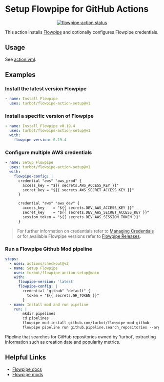 # Setup Flowpipe for GitHub Actions

<p align="center">
  <a href="https://github.com/turbot/flowpipe-action-setup/actions"><img alt="flowpipe-action status" src="https://github.com/turbot/flowpipe-action-setup/workflows/units-test/badge.svg"></a>
</p>

This action installs [Flowpipe](https://github.com/turbot/flowpipe/) and optionally configures Flowpipe credentials.

## Usage

See [action.yml](action.yml).

## Examples

### Install the latest version Flowpipe

```yaml
- name: Install Flowpipe
  uses: turbot/flowpipe-action-setup@v1
```

### Install a specific version of Flowpipe

```yaml
- name: Install Flowpipe v0.19.4
  uses: turbot/flowpipe-action-setup@v1
  with:
    flowpipe-version: 0.19.4
```

### Configure multiple AWS credentials

```yaml
- name: Setup Flowpipe
  uses: turbot/flowpipe-action-setup@v1
  with:
    flowpipe-config: |
      credential "aws" "aws_prod" {
        access_key = "${{ secrets.AWS_ACCESS_KEY }}"
        secret_key = "${{ secrets.AWS_SECRET_ACCESS_KEY }}"
      }

      credential "aws" "aws_dev" {
        access_key    = "${{ secrets.DEV_AWS_ACCESS_KEY }}"
        secret_key    = "${{ secrets.DEV_AWS_SECRET_ACCESS_KEY }}"
        session_token = "${{ secrets.DEV_AWS_SESSION_TOKEN }}"
      }
```

> For further information on credentials refer to [Managing Credentials](https://flowpipe.io/docs/run/credentials) or for available Flowpipe versions refer to [Flowpipe Releases](https://github.com/turbot/flowpipe/releases).

### Run a Flowpipe Github Mod pipeline

```yaml
steps:
  - uses: actions/checkout@v3
  - name: Setup Flowpipe
    uses: turbot/flowpipe-action-setup@main
    with:
      flowpipe-version: 'latest'
      flowpipe-config: |
        credential "github" "default" {
          token = "${{ secrets.GH_TOKEN }}"
        }
  - name: Install mod and run pipeline
    run: |
        mkdir pipelines
        cd pipelines
        flowpipe mod install github.com/turbot/flowpipe-mod-github
        flowpipe pipeline run github.pipeline.search_repositories --arg 'search_value=owner:turbot'
```

Pipeline that searches for GitHub repositories owned by 'turbot', extracting information such as creation date and popularity metrics.

## Helpful Links

- [Flowpipe docs](https://flowpipe.io/docs)
- [Flowpipe mods](https://hub.flowpipe.io/)
